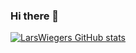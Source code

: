 ### Hi there 👋

[![LarsWiegers GitHub stats](https://github-readme-stats.vercel.app/api?username=larswiegers)](https://github.com/anuraghazra/github-readme-stats)
